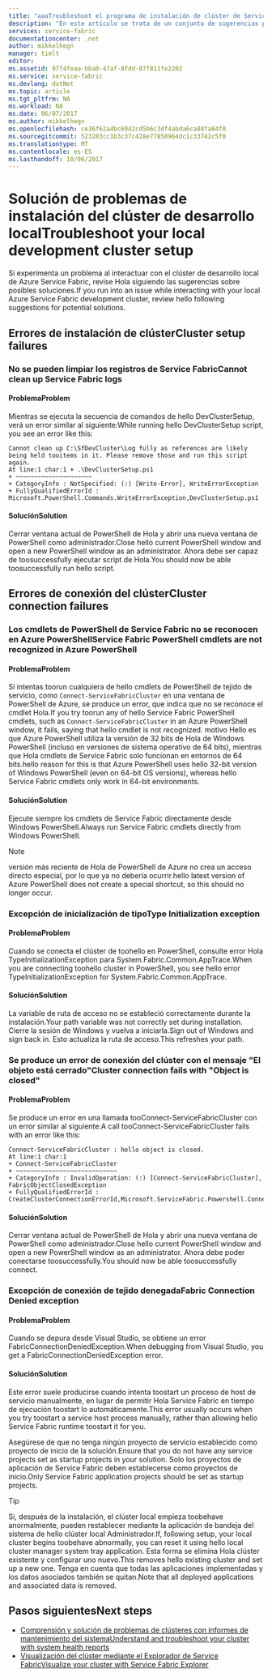 ```yaml
---
title: "aaaTroubleshoot el programa de instalación de clúster de Service Fabric local | Documentos de Microsoft"
description: "En este artículo se trata de un conjunto de sugerencias para solucionar problemas de su clúster de desarrollo local"
services: service-fabric
documentationcenter: .net
author: mikkelhegn
manager: timlt
editor: 
ms.assetid: 97f4feaa-bba0-47af-8fdd-07f811fe2202
ms.service: service-fabric
ms.devlang: dotNet
ms.topic: article
ms.tgt_pltfrm: NA
ms.workload: NA
ms.date: 06/07/2017
ms.author: mikkelhegn
ms.openlocfilehash: ce36f62a4bc69d2cd5b6c3df4abda6ca88fa84f0
ms.sourcegitcommit: 523283cc1b3c37c428e77850964dc1c33742c5f0
ms.translationtype: MT
ms.contentlocale: es-ES
ms.lasthandoff: 10/06/2017
---
```

# <a name="troubleshoot-your-local-development-cluster-setup"></a><span data-ttu-id="d02d7-103">Solución de problemas de instalación del clúster de desarrollo local</span><span class="sxs-lookup"><span data-stu-id="d02d7-103">Troubleshoot your local development cluster setup</span></span>
<span data-ttu-id="d02d7-104">Si experimenta un problema al interactuar con el clúster de desarrollo local de Azure Service Fabric, revise Hola siguiendo las sugerencias sobre posibles soluciones.</span><span class="sxs-lookup"><span data-stu-id="d02d7-104">If you run into an issue while interacting with your local Azure Service Fabric development cluster, review hello following suggestions for potential solutions.</span></span>

## <a name="cluster-setup-failures"></a><span data-ttu-id="d02d7-105">Errores de instalación de clúster</span><span class="sxs-lookup"><span data-stu-id="d02d7-105">Cluster setup failures</span></span>
### <a name="cannot-clean-up-service-fabric-logs"></a><span data-ttu-id="d02d7-106">No se pueden limpiar los registros de Service Fabric</span><span class="sxs-lookup"><span data-stu-id="d02d7-106">Cannot clean up Service Fabric logs</span></span>
#### <a name="problem"></a><span data-ttu-id="d02d7-107">Problema</span><span class="sxs-lookup"><span data-stu-id="d02d7-107">Problem</span></span>
<span data-ttu-id="d02d7-108">Mientras se ejecuta la secuencia de comandos de hello DevClusterSetup, verá un error similar al siguiente:</span><span class="sxs-lookup"><span data-stu-id="d02d7-108">While running hello DevClusterSetup script, you see an error like this:</span></span>

    Cannot clean up C:\SfDevCluster\Log fully as references are likely being held tooitems in it. Please remove those and run this script again.
    At line:1 char:1 + .\DevClusterSetup.ps1
    + ~~~~~~~~~~~~~~~~~~~~~
    + CategoryInfo : NotSpecified: (:) [Write-Error], WriteErrorException
    + FullyQualifiedErrorId : Microsoft.PowerShell.Commands.WriteErrorException,DevClusterSetup.ps1


#### <a name="solution"></a><span data-ttu-id="d02d7-109">Solución</span><span class="sxs-lookup"><span data-stu-id="d02d7-109">Solution</span></span>
<span data-ttu-id="d02d7-110">Cerrar ventana actual de PowerShell de Hola y abrir una nueva ventana de PowerShell como administrador.</span><span class="sxs-lookup"><span data-stu-id="d02d7-110">Close hello current PowerShell window and open a new PowerShell window as an administrator.</span></span> <span data-ttu-id="d02d7-111">Ahora debe ser capaz de toosuccessfully ejecutar script de Hola.</span><span class="sxs-lookup"><span data-stu-id="d02d7-111">You should now be able toosuccessfully run hello script.</span></span>

## <a name="cluster-connection-failures"></a><span data-ttu-id="d02d7-112">Errores de conexión del clúster</span><span class="sxs-lookup"><span data-stu-id="d02d7-112">Cluster connection failures</span></span>
### <a name="service-fabric-powershell-cmdlets-are-not-recognized-in-azure-powershell"></a><span data-ttu-id="d02d7-113">Los cmdlets de PowerShell de Service Fabric no se reconocen en Azure PowerShell</span><span class="sxs-lookup"><span data-stu-id="d02d7-113">Service Fabric PowerShell cmdlets are not recognized in Azure PowerShell</span></span>
#### <a name="problem"></a><span data-ttu-id="d02d7-114">Problema</span><span class="sxs-lookup"><span data-stu-id="d02d7-114">Problem</span></span>
<span data-ttu-id="d02d7-115">Si intentas toorun cualquiera de hello cmdlets de PowerShell de tejido de servicio, como `Connect-ServiceFabricCluster` en una ventana de PowerShell de Azure, se produce un error, que indica que no se reconoce el cmdlet Hola.</span><span class="sxs-lookup"><span data-stu-id="d02d7-115">If you try toorun any of hello Service Fabric PowerShell cmdlets, such as `Connect-ServiceFabricCluster` in an Azure PowerShell window, it fails, saying that hello cmdlet is not recognized.</span></span> <span data-ttu-id="d02d7-116">motivo Hello es que Azure PowerShell utiliza la versión de 32 bits de Hola de Windows PowerShell (incluso en versiones de sistema operativo de 64 bits), mientras que Hola cmdlets de Service Fabric solo funcionan en entornos de 64 bits.</span><span class="sxs-lookup"><span data-stu-id="d02d7-116">hello reason for this is that Azure PowerShell uses hello 32-bit version of Windows PowerShell (even on 64-bit OS versions), whereas hello Service Fabric cmdlets only work in 64-bit environments.</span></span>

#### <a name="solution"></a><span data-ttu-id="d02d7-117">Solución</span><span class="sxs-lookup"><span data-stu-id="d02d7-117">Solution</span></span>
<span data-ttu-id="d02d7-118">Ejecute siempre los cmdlets de Service Fabric directamente desde Windows PowerShell.</span><span class="sxs-lookup"><span data-stu-id="d02d7-118">Always run Service Fabric cmdlets directly from Windows PowerShell.</span></span>

> [!NOTE]
> <span data-ttu-id="d02d7-119">versión más reciente de Hola de PowerShell de Azure no crea un acceso directo especial, por lo que ya no debería ocurrir.</span><span class="sxs-lookup"><span data-stu-id="d02d7-119">hello latest version of Azure PowerShell does not create a special shortcut, so this should no longer occur.</span></span>
> 
> 

### <a name="type-initialization-exception"></a><span data-ttu-id="d02d7-120">Excepción de inicialización de tipo</span><span class="sxs-lookup"><span data-stu-id="d02d7-120">Type Initialization exception</span></span>
#### <a name="problem"></a><span data-ttu-id="d02d7-121">Problema</span><span class="sxs-lookup"><span data-stu-id="d02d7-121">Problem</span></span>
<span data-ttu-id="d02d7-122">Cuando se conecta el clúster de toohello en PowerShell, consulte error Hola TypeInitializationException para System.Fabric.Common.AppTrace.</span><span class="sxs-lookup"><span data-stu-id="d02d7-122">When you are connecting toohello cluster in PowerShell, you see hello error TypeInitializationException for System.Fabric.Common.AppTrace.</span></span>

#### <a name="solution"></a><span data-ttu-id="d02d7-123">Solución</span><span class="sxs-lookup"><span data-stu-id="d02d7-123">Solution</span></span>
<span data-ttu-id="d02d7-124">La variable de ruta de acceso no se estableció correctamente durante la instalación.</span><span class="sxs-lookup"><span data-stu-id="d02d7-124">Your path variable was not correctly set during installation.</span></span> <span data-ttu-id="d02d7-125">Cierre la sesión de Windows y vuelva a iniciarla.</span><span class="sxs-lookup"><span data-stu-id="d02d7-125">Sign out of Windows and sign back in.</span></span> <span data-ttu-id="d02d7-126">Esto actualiza la ruta de acceso.</span><span class="sxs-lookup"><span data-stu-id="d02d7-126">This refreshes your path.</span></span>

### <a name="cluster-connection-fails-with-object-is-closed"></a><span data-ttu-id="d02d7-127">Se produce un error de conexión del clúster con el mensaje "El objeto está cerrado"</span><span class="sxs-lookup"><span data-stu-id="d02d7-127">Cluster connection fails with "Object is closed"</span></span>
#### <a name="problem"></a><span data-ttu-id="d02d7-128">Problema</span><span class="sxs-lookup"><span data-stu-id="d02d7-128">Problem</span></span>
<span data-ttu-id="d02d7-129">Se produce un error en una llamada tooConnect-ServiceFabricCluster con un error similar al siguiente:</span><span class="sxs-lookup"><span data-stu-id="d02d7-129">A call tooConnect-ServiceFabricCluster fails with an error like this:</span></span>

    Connect-ServiceFabricCluster : hello object is closed.
    At line:1 char:1
    + Connect-ServiceFabricCluster
    + ~~~~~~~~~~~~~~~~~~~~~~~~~~~~
    + CategoryInfo : InvalidOperation: (:) [Connect-ServiceFabricCluster], FabricObjectClosedException
    + FullyQualifiedErrorId : CreateClusterConnectionErrorId,Microsoft.ServiceFabric.Powershell.ConnectCluster

#### <a name="solution"></a><span data-ttu-id="d02d7-130">Solución</span><span class="sxs-lookup"><span data-stu-id="d02d7-130">Solution</span></span>
<span data-ttu-id="d02d7-131">Cerrar ventana actual de PowerShell de Hola y abrir una nueva ventana de PowerShell como administrador.</span><span class="sxs-lookup"><span data-stu-id="d02d7-131">Close hello current PowerShell window and open a new PowerShell window as an administrator.</span></span> <span data-ttu-id="d02d7-132">Ahora debe poder conectarse toosuccessfully.</span><span class="sxs-lookup"><span data-stu-id="d02d7-132">You should now be able toosuccessfully connect.</span></span>

### <a name="fabric-connection-denied-exception"></a><span data-ttu-id="d02d7-133">Excepción de conexión de tejido denegada</span><span class="sxs-lookup"><span data-stu-id="d02d7-133">Fabric Connection Denied exception</span></span>
#### <a name="problem"></a><span data-ttu-id="d02d7-134">Problema</span><span class="sxs-lookup"><span data-stu-id="d02d7-134">Problem</span></span>
<span data-ttu-id="d02d7-135">Cuando se depura desde Visual Studio, se obtiene un error FabricConnectionDeniedException.</span><span class="sxs-lookup"><span data-stu-id="d02d7-135">When debugging from Visual Studio, you get a FabricConnectionDeniedException error.</span></span>

#### <a name="solution"></a><span data-ttu-id="d02d7-136">Solución</span><span class="sxs-lookup"><span data-stu-id="d02d7-136">Solution</span></span>
<span data-ttu-id="d02d7-137">Este error suele producirse cuando intenta toostart un proceso de host de servicio manualmente, en lugar de permitir Hola Service Fabric en tiempo de ejecución toostart lo automáticamente.</span><span class="sxs-lookup"><span data-stu-id="d02d7-137">This error usually occurs when you try toostart a service host process manually, rather than allowing hello Service Fabric runtime toostart it for you.</span></span>

<span data-ttu-id="d02d7-138">Asegúrese de que no tenga ningún proyecto de servicio establecido como proyecto de inicio de la solución.</span><span class="sxs-lookup"><span data-stu-id="d02d7-138">Ensure that you do not have any service projects set as startup projects in your solution.</span></span> <span data-ttu-id="d02d7-139">Solo los proyectos de aplicación de Service Fabric deben establecerse como proyectos de inicio.</span><span class="sxs-lookup"><span data-stu-id="d02d7-139">Only Service Fabric application projects should be set as startup projects.</span></span>

> [!TIP]
> <span data-ttu-id="d02d7-140">Si, después de la instalación, el clúster local empieza toobehave anormalmente, pueden restablecer mediante la aplicación de bandeja del sistema de hello clúster local Administrador.</span><span class="sxs-lookup"><span data-stu-id="d02d7-140">If, following setup, your local cluster begins toobehave abnormally, you can reset it using hello local cluster manager system tray application.</span></span> <span data-ttu-id="d02d7-141">Esta forma se elimina Hola clúster existente y configurar uno nuevo.</span><span class="sxs-lookup"><span data-stu-id="d02d7-141">This removes hello existing cluster and set up a new one.</span></span> <span data-ttu-id="d02d7-142">Tenga en cuenta que todas las aplicaciones implementadas y los datos asociados también se quitan.</span><span class="sxs-lookup"><span data-stu-id="d02d7-142">Note that all deployed applications and associated data is removed.</span></span>
> 
> 

## <a name="next-steps"></a><span data-ttu-id="d02d7-143">Pasos siguientes</span><span class="sxs-lookup"><span data-stu-id="d02d7-143">Next steps</span></span>
* [<span data-ttu-id="d02d7-144">Comprensión y solución de problemas de clústeres con informes de mantenimiento del sistema</span><span class="sxs-lookup"><span data-stu-id="d02d7-144">Understand and troubleshoot your cluster with system health reports</span></span>](service-fabric-understand-and-troubleshoot-with-system-health-reports.md)
* [<span data-ttu-id="d02d7-145">Visualización del clúster mediante el Explorador de Service Fabric</span><span class="sxs-lookup"><span data-stu-id="d02d7-145">Visualize your cluster with Service Fabric Explorer</span></span>](service-fabric-visualizing-your-cluster.md)

